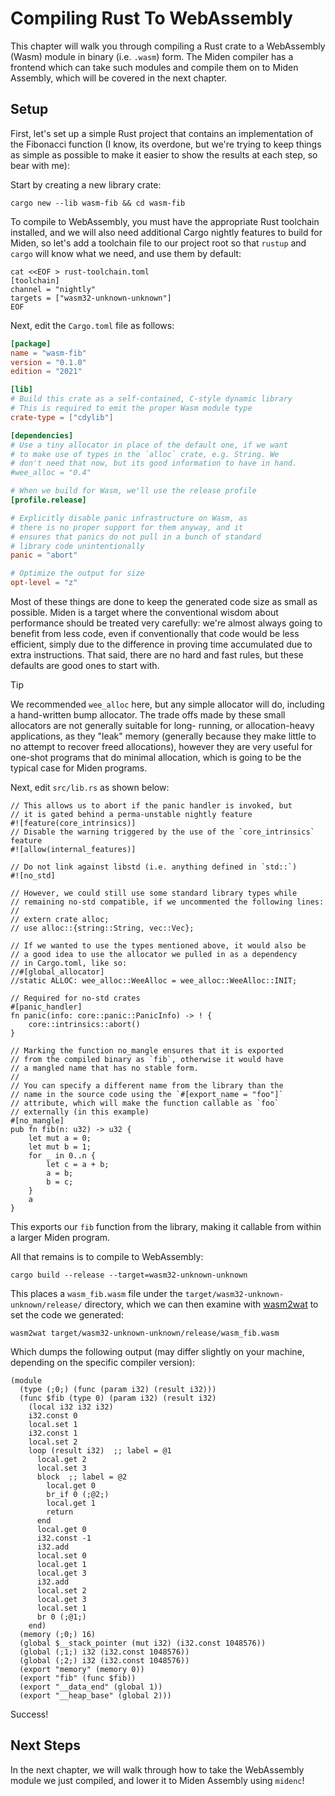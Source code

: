 # Compiling Rust To WebAssembly

This chapter will walk you through compiling a Rust crate to a WebAssembly (Wasm) module
in binary (i.e. `.wasm`) form. The Miden compiler has a frontend which can take such
modules and compile them on to Miden Assembly, which will be covered in the next chapter.

## Setup

First, let's set up a simple Rust project that contains an implementation of the Fibonacci
function (I know, its overdone, but we're trying to keep things as simple as possible to 
make it easier to show the results at each step, so bear with me):

Start by creating a new library crate:

    cargo new --lib wasm-fib && cd wasm-fib

To compile to WebAssembly, you must have the appropriate Rust toolchain installed, and we
will also need additional Cargo nightly features to build for Miden, so let's add a toolchain
file to our project root so that `rustup` and `cargo` will know what we need, and use them by
default:

    cat <<EOF > rust-toolchain.toml
    [toolchain]
    channel = "nightly"
    targets = ["wasm32-unknown-unknown"]
    EOF

Next, edit the `Cargo.toml` file as follows:

```toml
[package]
name = "wasm-fib"
version = "0.1.0"
edition = "2021"

[lib]
# Build this crate as a self-contained, C-style dynamic library
# This is required to emit the proper Wasm module type
crate-type = ["cdylib"]

[dependencies]
# Use a tiny allocator in place of the default one, if we want
# to make use of types in the `alloc` crate, e.g. String. We
# don't need that now, but its good information to have in hand.
#wee_alloc = "0.4"

# When we build for Wasm, we'll use the release profile
[profile.release]

# Explicitly disable panic infrastructure on Wasm, as
# there is no proper support for them anyway, and it
# ensures that panics do not pull in a bunch of standard
# library code unintentionally
panic = "abort"

# Optimize the output for size
opt-level = "z"
```

Most of these things are done to keep the generated code size as small as possible. Miden is a target 
where the conventional wisdom about performance should be treated very carefully: we're almost always 
going to benefit from less code, even if conventionally that code would be less efficient, simply due 
to the difference in proving time accumulated due to extra instructions. That said, there are no hard 
and fast rules, but these defaults are good ones to start with.

> [!TIP] 
> We recommended `wee_alloc` here, but any simple allocator will do, including a hand-written
> bump allocator. The trade offs made by these small allocators are not generally suitable for long-
> running, or allocation-heavy applications, as they "leak" memory (generally because they make little
> to no attempt to recover freed allocations), however they are very useful for one-shot programs that 
> do minimal allocation, which is going to be the typical case for Miden programs.

Next, edit `src/lib.rs` as shown below:

```rust,noplayground
// This allows us to abort if the panic handler is invoked, but
// it is gated behind a perma-unstable nightly feature
#![feature(core_intrinsics)]
// Disable the warning triggered by the use of the `core_intrinsics` feature
#![allow(internal_features)]

// Do not link against libstd (i.e. anything defined in `std::`)
#![no_std]

// However, we could still use some standard library types while 
// remaining no-std compatible, if we uncommented the following lines:
//
// extern crate alloc;
// use alloc::{string::String, vec::Vec};

// If we wanted to use the types mentioned above, it would also be
// a good idea to use the allocator we pulled in as a dependency
// in Cargo.toml, like so:
//#[global_allocator]
//static ALLOC: wee_alloc::WeeAlloc = wee_alloc::WeeAlloc::INIT;

// Required for no-std crates
#[panic_handler]
fn panic(info: core::panic::PanicInfo) -> ! {
    core::intrinsics::abort()
}

// Marking the function no_mangle ensures that it is exported
// from the compiled binary as `fib`, otherwise it would have
// a mangled name that has no stable form.
//
// You can specify a different name from the library than the
// name in the source code using the `#[export_name = "foo"]`
// attribute, which will make the function callable as `foo`
// externally (in this example)
#[no_mangle]
pub fn fib(n: u32) -> u32 {
    let mut a = 0;
    let mut b = 1;
    for _ in 0..n {
        let c = a + b;
        a = b;
        b = c;
    }
    a
}
```

This exports our `fib` function from the library, making it callable from within a larger Miden program.

All that remains is to compile to WebAssembly:

    cargo build --release --target=wasm32-unknown-unknown

This places a `wasm_fib.wasm` file under the `target/wasm32-unknown-unknown/release/` directory, which
we can then examine with [wasm2wat](https://github.com/WebAssembly/wabt) to set the code we generated:

    wasm2wat target/wasm32-unknown-unknown/release/wasm_fib.wasm
    
Which dumps the following output (may differ slightly on your machine, depending on the specific compiler version):

```wat
(module
  (type (;0;) (func (param i32) (result i32)))
  (func $fib (type 0) (param i32) (result i32)
    (local i32 i32 i32)
    i32.const 0
    local.set 1
    i32.const 1
    local.set 2
    loop (result i32)  ;; label = @1
      local.get 2
      local.set 3
      block  ;; label = @2
        local.get 0
        br_if 0 (;@2;)
        local.get 1
        return
      end
      local.get 0
      i32.const -1
      i32.add
      local.set 0
      local.get 1
      local.get 3
      i32.add
      local.set 2
      local.get 3
      local.set 1
      br 0 (;@1;)
    end)
  (memory (;0;) 16)
  (global $__stack_pointer (mut i32) (i32.const 1048576))
  (global (;1;) i32 (i32.const 1048576))
  (global (;2;) i32 (i32.const 1048576))
  (export "memory" (memory 0))
  (export "fib" (func $fib))
  (export "__data_end" (global 1))
  (export "__heap_base" (global 2)))
```

Success!

## Next Steps

In the next chapter, we will walk through how to take the WebAssembly module we just compiled, and lower
it to Miden Assembly using `midenc`!
